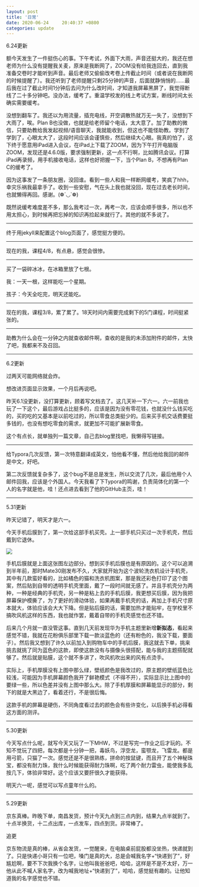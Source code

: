 ```yaml
---
layout: post
title: '日常'
date: 2020-06-24	 20:40:37 +0800
categories: update
---
```


6.24更新

额今天发生了一件挺伤心的事。下午考试，外面下大雨，声音还挺大的，我还在想老师为什么没有提醒我关麦，原来是我断网了，ZOOM没有给我连回去，直到我准备交卷时才能听到声音。最后老师又偷偷改考卷上传截止时间（或者说在我断网的时候提醒了）。我还听到了老师提醒只剩25分钟的声音，后面就静悄悄的……最后我在过了截止时间1分钟后去问为什么改时间，才知道我屏幕黑屏了，我觉得断线了二十多分钟吧。没办法，缓考了。重温学校发的线上考试方案，断线时间太长确实需要缓考。

没想到翻车了。我还以为用流量，插充电线，开空调散热就万无一失了，没想到下大雨了，唉。Plan B也没做，也就是给老师留个电话，太大意了。加了助教的微信，只要助教给我发起视频/语音聊天，我就能收到，但这也不能怪助教。学到了学到了，心眼太大了，这段时间应该会谨慎些，然后继续大心眼。我真的怕了，这下终于愿意用iPad进入会议，在iPad上下载了ZOOM，因为下午打开电脑版ZOOM，发现还是4.6.0版，要求强制更新，这一点不行啊，比如腾讯会议。打算iPad再录频，用手机接收电话，这样也好把握一下，当个Plan B，不想再有Plan C的缓考了。

因为这事发了一条朋友圈，没回谁。看到一些人和我一样断网缓考，笑疯了hhh，幸灾乐祸我最拿手了。收到一些安慰，气在头上我也就没回，现在过去老长时间，也就懒得再回。感谢。(❁´◡`❁)

既然说缓考难度差不多，那么我考过一次，再考一次，应该会顺手很多，所以也不用太担心，到时候再把忘掉的知识再捡起来就行了。其他的就不多说了。

------

终于用jekyll来配置这个blog页面了，感觉挺方便的。

------

现在的我，课程4/8，有点悬，感觉会很惨。

------

买了一袋碎冰冰，在冰箱里放了七根。

我：一天一根，这样能吃一个星期。

孩子：今天全吃完，明天还能吃。

------

现在的我，课程3/8，累了累了。18天时间内需要完成剩下的5门课程，时间挺紧张的。

------

助教为什么会在一分钟之内就查收邮件啊，查收的是我的未添加附件的邮件，太快了吧，我都来不及召回。

------

6.2更新

过两天可能网络就会炸。

想改进页面显示效果，一个月后再说吧。

昨天6.1没更新，没打算更新，顾着写文档去了。这几天补一下六一。六一前我也玩了一下这个，最后游戏占比挺多的，应该是因为没有零花钱，也就没什么钱买吃的，买的吃的又基本是以前吃过的，所以零食总类挺少的。后来买手机交话费要挺多钱的，也没有想吃零食的需求，就更加不可能扩展新零食。

这个有点长，就单独列一篇文章，自己去blog里找吧，我懒得写链接。

------

给Typora几次反馈，第一次特意翻译成英文，怕他看不懂，然后他给我回的邮件是中文，好吧。

第二次反馈就复杂多了，这个bug不是总是发生，所以交流了几次，最后他用个人邮件回我，应该是个外国人。今天我看了下Typora的鸣谢，负责简体化的第一个人的名字就是他，哇！还点进去看到了他的GitHub主页，哇！

------

5.31更新

昨天记错了，明天才是六一。

今天手机后膜到了，第一次给这部手机买壳。上一部手机只买过一次手机壳，然后戴到它退休。

![](https://pajir.github.io/assets/images/1592571133189.png)

手机后膜就是上面这张图左边部分。想到买手机后膜也是有原因的。这个可以追溯到半年前，那时Mate30刚发布不久，大家就开始为这个波轮洗衣机设计手机壳，其中有几款蛮好看的，比如橘色的猫和洗衣机图案，那是我还彩色打印了这个图案，然后贴到自带的透明手机壳里面，戴了一段时间就无感了。并且手机壳分为两种，一种是经典的手机壳，另一种是粘上去的手机后膜，我更想买后膜，因为我把屏幕保护模撕了，为了更好的滑动体验，如果再戴手机壳的话，再加上手机尺寸原本就大，体验应该会大大下降。但是贴后膜的话，需要加热才能贴牢，在学校里不搞吹风机这样的东西，我也就作罢，戴着自带的手机壳感觉也还不错。

后来几个月就一直没管这事。直到几天前发现华为手机主题里新增**新拟态**，看起来感觉不错，我就在花粉俱乐部里下载一款淡蓝色的（还有粉色的，我没下载，要面子）。然后我又想到了许久以前加入到购物车中的手机后膜，我这就去下单，挑来挑去就挑了同为蓝色的这款，即使这款没有与摄像头很搭配，能与我的主题搭配就够了。然后就是贴膜，这个就不多讲了，吹风机吹出来的风有点烫手。

实际上，手机厚膜没有上图中那么绿，壁纸颜色是我改过的，原主题的壁纸蓝色比较浅，可能因为手机屏幕颜色我开了鲜艳模式（不得不开），实际显示比上图中的要绿一些，所以色差并没有上图中那么大。除了手机厚膜和屏幕能显示的部分，剩下的就是大黑边了，看着还行，不是很后悔。

这款手机的屏幕是硬伤，不同角度看过去的颜色会有些许变化，以后换手机必得看这方面的测评。

------

5.30更新

今天写点什么呢，就写今天又玩了一下MHW，不过是写完一作业之后才玩的。不知不觉玩了四把，每次都是十分钟一把，毒妖鸟，浮空龙，蛮颚龙，飞雷龙。都是用弓箭，只猫了一次。感觉还是不是很熟练，拼命的按鼠键，而且开了五个神秘珠宝，都没有耐力珠，我什么时候能获得耐力珠啊，吃了两个耐力雷虫，能使我多乱按几下，体验非常好。这个应该又要肝很久才能获得。

明天六一呢，感觉可以写点童年什么的。

------

5.29更新

京东真棒。昨晚下单，南昌发货，预计今天九点到三点内到，结果九点半就到了。十点半换货，十二点出库，一点发车，四点到货。非常棒了。

追更

京东物流是真的棒，从省会发货，一觉醒来，在电脑桌前屁股都没坐热，快递就到了。只是快递小哥只有一位吧，嗓门是真的大，总是会喊我名字+“快递到了”，好尴尬啊，要不下次我换个名字，让他叫我爸爸吧，哈哈，这样是不是不太好，万一他从此不喊人家名字，改为喊我地址+“快递到了”，哈哈，感觉挺有趣的。让他知道我的名字感觉也不错。